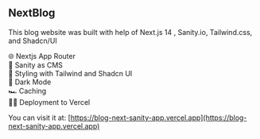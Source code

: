 ## NextBlog 
This blog website was built with help of Next.js 14 , Sanity.io, Tailwind.css, and Shadcn/UI

🌐 Nextjs App Router   
🚀 Sanity as CMS   
🎨 Styling with Tailwind and Shadcn UI   
🌚 Dark Mode   
🏎️ Caching   
😶‍🌫️ Deployment to Vercel   

You can visit it at: [https://blog-next-sanity-app.vercel.app](https://blog-next-sanity-app.vercel.app)
